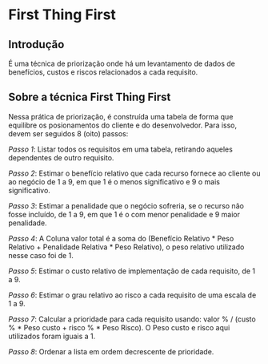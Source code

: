 # First Thing First
## Introdução
É uma técnica de priorização onde há um levantamento de dados de benefícios, custos e riscos relacionados a cada requisito.

## Sobre a técnica First Thing First
Nessa prática de priorização, é construída uma tabela de forma que equilibre os posionamentos do cliente e do desenvolvedor. Para isso, devem ser seguidos 8 (oito) passos:

*Passo 1*: Listar todos os requisitos em uma tabela, retirando aqueles dependentes de outro requisito.

*Passo 2*: Estimar o benefício relativo que cada recurso fornece ao cliente ou ao negócio de 1 a 9, em que 1 é o menos significativo e 9 o mais significativo.

*Passo 3*: Estimar a penalidade que o negócio sofreria, se o recurso não fosse incluído, de 1 a 9, em que 1 é o com menor penalidade e 9 maior penalidade.

*Passo 4*: A Coluna valor total é a soma do (Benefício Relativo * Peso Relativo + Penalidade Relativa * Peso Relativo), o peso relativo utilizado nesse caso foi de 1.

*Passo 5*: Estimar o custo relativo de implementação de cada requisito, de 1 a 9.

*Passo 6*: Estimar o grau relativo ao risco a cada requisito de uma escala de 1 a 9.

*Passo 7*: Calcular a prioridade para cada requisito usando: valor % / (custo % * Peso custo + risco % * Peso Risco). O Peso custo e risco aqui utilizados foram iguais a 1.

*Passo 8*: Ordenar a lista em ordem decrescente de prioridade.
